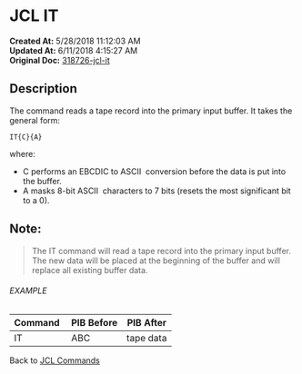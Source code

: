 # JCL IT

**Created At:** 5/28/2018 11:12:03 AM  
**Updated At:** 6/11/2018 4:15:27 AM  
**Original Doc:** [318726-jcl-it](https://docs.jbase.com/45792-jcl/318726-jcl-it)  


## Description 

The command reads a tape record into the primary input buffer. It takes the general form:

```
IT{C}{A}
```

where:

- C performs an EBCDIC to ASCII  conversion before the data is put into the buffer.
- A masks 8-bit ASCII  characters to 7 bits (resets the most significant bit to a 0).




## Note: 


> The IT command will read a tape record into the primary input buffer. The new data will be placed at the beginning of the buffer and will replace all existing buffer data.




###### EXAMPLE


| Command  | PIB Before<br> | PIB After<br> |
| --- | --- | --- |
| IT<br> | ABC<br> | tape data<br> |




Back to [JCL Commands](./../jcl-commands)


